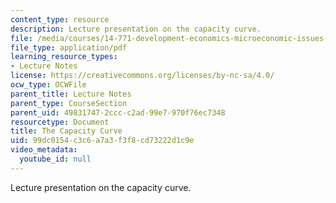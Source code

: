 ```yaml
---
content_type: resource
description: Lecture presentation on the capacity curve.
file: /media/courses/14-771-development-economics-microeconomic-issues-and-policy-models-fall-2008/99dc0154c3c6a7a3f3f8cd73222d1c9e_lec2.pdf
file_type: application/pdf
learning_resource_types:
- Lecture Notes
license: https://creativecommons.org/licenses/by-nc-sa/4.0/
ocw_type: OCWFile
parent_title: Lecture Notes
parent_type: CourseSection
parent_uid: 49831747-2ccc-c2ad-99e7-970f76ec7348
resourcetype: Document
title: The Capacity Curve
uid: 99dc0154-c3c6-a7a3-f3f8-cd73222d1c9e
video_metadata:
  youtube_id: null
---
```

Lecture presentation on the capacity curve.